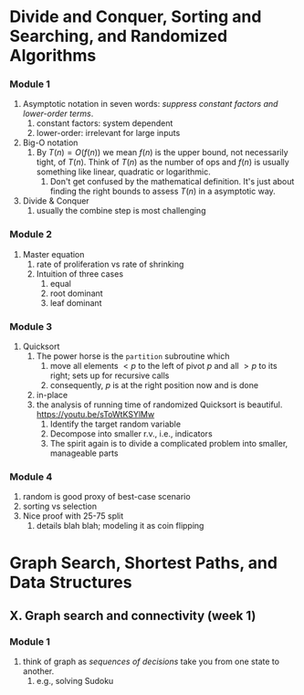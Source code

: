 # Divide and Conquer, Sorting and Searching, and Randomized Algorithms
### Module 1
1. Asymptotic notation in seven words: *suppress constant factors and lower-order terms*. 
	1. constant factors: system dependent
	2. lower-order: irrelevant for large inputs
2. Big-O notation
	1. By $T(n)=O(f(n))$ we mean $f(n)$ is the upper bound, not necessarily tight, of $T(n)$. Think of $T(n)$ as the number of ops and $f(n)$ is usually something like linear, quadratic or logarithmic.
		1. Don't get confused by the mathematical definition. It's just about finding the right bounds to assess $T(n)$ in a asymptotic way.
3. Divide & Conquer
	1. usually the combine step is most challenging

### Module 2
1. Master equation
	1. rate of proliferation vs rate of shrinking
	2. Intuition of three cases
		1. equal
		2. root dominant
		3. leaf dominant

### Module 3
1. Quicksort
	1. The power horse is the `partition` subroutine which 
		1. move all elements $<p$ to the left of pivot $p$ and all $>p$ to its right; sets up for recursive calls
		2. consequently, $p$ is at the right position now and is done
	2. in-place
	3. the analysis of running time of randomized Quicksort is beautiful. https://youtu.be/sToWtKSYlMw
		1. Identify the target random variable
		2. Decompose into smaller r.v., i.e., indicators
		3. The spirit again is to divide a complicated problem into smaller, manageable parts
### Module 4
1. random is good proxy of best-case scenario
2. sorting vs selection
3. Nice proof with 25-75 split
	1. details blah blah; modeling it as coin flipping
		
# Graph Search, Shortest Paths, and Data Structures
## X. Graph search and connectivity (week 1)
### Module 1
1. think of graph as *sequences of decisions* take you from one state to another.
	1. e.g., solving Sudoku